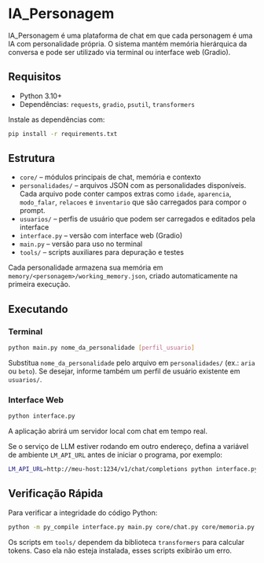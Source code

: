 # IA_Personagem

IA_Personagem é uma plataforma de chat em que cada personagem é uma IA com personalidade própria. O sistema mantém memória hierárquica da conversa e pode ser utilizado via terminal ou interface web (Gradio).

## Requisitos

- Python 3.10+
- Dependências: `requests`, `gradio`, `psutil`, `transformers`

Instale as dependências com:

```bash
pip install -r requirements.txt
```

## Estrutura

- `core/` – módulos principais de chat, memória e contexto
- `personalidades/` – arquivos JSON com as personalidades disponíveis. Cada
  arquivo pode conter campos extras como `idade`, `aparencia`, `modo_falar`,
  `relacoes` e `inventario` que são carregados para compor o prompt.
- `usuarios/` – perfis de usuário que podem ser carregados e editados pela interface
- `interface.py` – versão com interface web (Gradio)
- `main.py` – versão para uso no terminal
- `tools/` – scripts auxiliares para depuração e testes

Cada personalidade armazena sua memória em `memory/<personagem>/working_memory.json`, criado automaticamente na primeira execução.

## Executando

### Terminal

```bash
python main.py nome_da_personalidade [perfil_usuario]
```
Substitua `nome_da_personalidade` pelo arquivo em `personalidades/` (ex.: `aria` ou `beto`).
Se desejar, informe também um perfil de usuário existente em `usuarios/`.

### Interface Web

```bash
python interface.py
```

A aplicação abrirá um servidor local com chat em tempo real.

Se o serviço de LLM estiver rodando em outro endereço, defina a variável de
ambiente `LM_API_URL` antes de iniciar o programa, por exemplo:

```bash
LM_API_URL=http://meu-host:1234/v1/chat/completions python interface.py
```

## Verificação Rápida

Para verificar a integridade do código Python:

```bash
python -m py_compile interface.py main.py core/chat.py core/memoria.py core/contexto.py core/resumo.py tools/debug_tokens.py tools/performance_test.py tools/teste_local.py
```

Os scripts em `tools/` dependem da biblioteca `transformers` para calcular tokens. Caso ela não esteja instalada, esses scripts exibirão um erro.

